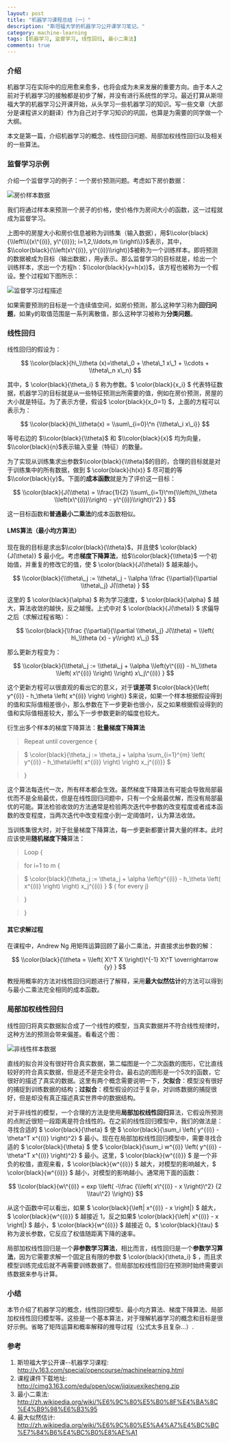 ```yaml
---
layout: post
title: "机器学习课程总结（一）"
description: "斯坦福大学的机器学习公开课学习笔记。"
category: machine-learning
tags: [机器学习, 监督学习, 线性回归, 最小二乘法]
comments: true
---
```


### 介绍

机器学习在实际中的应用愈来愈多，也将会成为未来发展的重要方向。由于本人之前对于机器学习的接触都是初步了解，并没有进行系统性的学习。最近打算从斯坦福大学的机器学习公开课开始，从头学习一些机器学习的知识。写一些文章（大部分是课程讲义的翻译）作为自己对于学习知识的巩固，也算是为需要的同学做一个大纲。

本文是第一篇，介绍机器学习的概念、线性回归问题、局部加权线性回归以及相关的一些算法。

<!-- more -->

### 监督学习示例

介绍一个监督学习的例子：一个房价预测问题。考虑如下房价数据：

![房价样本数据](/assets/images/machine-learing/ml1-1.jpg)

我们将通过样本来预测一个房子的价格，使价格作为房间大小的函数，这一过程就成为监督学习。

上图中的房屋大小和房价信息被称为训练集（输入数据），用$\\color{black}{\\left\\{(x\^{(i)}, y\^{(i)}); i=1,2,\\ldots,m \\right\\}}$表示，其中，$\\color{black}{\\left(x\^{(i)}, y\^{(i)}\\right)}$被称为一个训练样本。即将预测的数据被成为目标（输出数据），用y表示。那么监督学习的目标就是，给出一个训练样本，求出一个方程h：$\\color{black}{y=h(x)}$，该方程也被称为一个假设。整个过程如下图所示：

![监督学习过程描述](/assets/images/machine-learing/ml1-2.jpg)

如果需要预测的目标是一个连续值空间，如房价预测，那么这种学习称为**回归问题**，如果y的取值范围是一系列离散值，那么这种学习被称为**分类问题**。

### 线性回归

线性回归的假设为：

$$ \\color{black}{h\_\\theta (x)=\theta\_0 + \theta\_1 x\_1 + \\cdots + \\theta\_n x\_n} $$

其中，$ \\color{black}{\\theta\_i} $ 称为参数。$ \\color{black}{x\_i} $ 代表特征数据，机器学习的目标就是从一些特征预测出所需要的值，例如在房价预测，房屋的大小就是特征。为了表示方便，假设$ \\color{black}{x\_0=1} $，上面的方程可以表示为：

$$ \\color{black}{h\_\\theta(x) = \\sum\_{i=0}\^n {\\theta\_i x\_i}} $$

等号右边的 $\\color{black}{\\theta}$ 和 $\\color{black}{x}$ 均为向量，$\\color{black}{n}$表示输入变量（特征）的数量。

为了实现从训练集求出参数$\\color{black}{\\theta}$的目的，合理的目标就是对于训练集中的所有数据，做到 $ \\color{black}{h(x)} $ 尽可能的等$\\color{black}{y}$。下面的**成本函数**就是为了评价这一目标：

$$ \\color{black}{J(\\theta) = \\frac{1}{2} \\sum\_{i=1}\^m{\\left(h\_\\theta \\left(x\^{(i)}\\right) - y\^{(i)}\\right)\^2} } $$

这一目标函数和**普通最小二乘法**的成本函数相似。

#### LMS算法（最小均方算法）

现在我的目标是求出$\\color{black}{\\theta}$，并且使$ \\color{black}{J(\\theta)} $ 最小化。考虑**梯度下降算法**，给$\\color{black}{\\theta}$ 一个初始值，并重复的修改它的值，使 $ \\color{black}{J(\\theta)} $ 越来越小。

$$ \\color{black}{\\theta\_j := \\theta\_j - \\alpha \\frac {\\partial}{\\partial \\theta\_j} J(\\theta) } $$

这里的 $ \\color{black}{\\alpha} $ 称为学习速度，$ \\color{black}{\\alpha} $ 越大，算法收敛的越快，反之越慢。上式中对 $ \\color{black}{J(\\theta)} $ 求偏导之后（求解过程省略）：

$$ \\color{black}{\\frac {\\partial}{\\partial \\theta\_j} J(\\theta) = \\left( h\_\\theta (x) - y\\right) x\_j} $$

那么更新方程变为：

$$ \\color{black}{\\theta\_j := \\theta\_j + \\alpha \\left(y\^{(i)} - h\_\\theta \\left( x\^{(i)} \\right) \\right) x\_j\^{(i)} } $$

这个更新方程可以很直观的看出它的意义，对于**误差项** $\\color{black}{\\left( y\^{(i)} - h\_\\theta \\left( x\^{(i)} \\right) \\right)} $来说，如果一个样本根据假设得到的值和实际值相差很小，那么参数在下一步更新也很小，反之如果根据假设得到的值和实际值相差较大，那么下一步参数更新的幅度也较大。

衍生出多个样本的梯度下降算法：**批量梯度下降算法**

>Repeat until covergence {

>    $ \\color{black}{\\theta\_j := \\theta\_j + \\alpha \\sum\_{i=1}\^{m} \\left( y\^{(i)} - h\_\\theta\\left( x\^{(i)} \\right) \\right) x\_j\^{(i)}} $

>}

这个算法每迭代一次，所有样本都会生效。虽然梯度下降算法有可能会导致局部最优而不是全局最优，但是在线性回归问题中，只有一个全局最优解，而没有局部最优的可能。算法检验收敛的方法通常是检验两次迭代中参数的改变程度或者成本函数的改变程度，当两次迭代中改变程度小到一定阈值时，认为算法收敛。

当训练集很大时，对于批量梯度下降算法，每一步更新都要计算大量的样本。此时应该使用**随机梯度下降**算法：

>Loop {

>    for i=1 to m {

>   $ \\color{black}{\\theta\_j := \\theta\_j + \\alpha \\left(y\^{(i)} - h\_\\theta \\left( x\^{(i)} \\right) \\right) x\_j\^{(i)} } $        ( for every j)

>    }

>}

#### 其它求解过程

在课程中，Andrew Ng 用矩阵运算回顾了最小二乘法，并直接求出参数的解：

$$ \\color{black}{\\theta = \\left( X\^T X \\right)\^{-1} X\^T \overrightarrow {y} } $$

教授用概率的方法对线性回归问题进行了解释，采用**最大似然估计**的方法可以得到与最小二乘法完全相同的成本函数。

### 局部加权线性回归

线性回归将真实数据拟合成了一个线性的模型，当真实数据并不符合线性规律时，这种方法的预测会带来偏差。看看这个图：

![非线性样本数据](/assets/images/machine-learing/ml1-1.jpg)

直线的拟合并没有很好符合真实数据，第二幅图是一个二次函数的图形，它比直线较好的符合真实数据，但是还不是完全符合。最右边的图形是一个5次的函数，它很好的描述了真实的数据。这里有两个概念需要说明一下，**欠拟合**：模型没有很好的捕捉到训练数据的结构；**过拟合**：模型假设的过于复杂，对训练数据的捕捉很好，但是却没有真正描述真实世界中的数据结构。

对于非线性的模型，一个合理的方法是使用**局部加权线性回归**算法，它假设所预测的点附近很短一段距离是符合线性的。在之前的线性回归模型中，我们的做法是：寻找合适的 $ \\color{black}{\\theta} $ 使 $ \\color{black}{\\sum\_i \\left( y\^{(i)} - \\theta\^T x\^{(i)} \\right)\^2} $ 最小。现在在局部加权线性回归模型中，需要寻找合适的 $ \\color{black}{\\theta} $ 使 $ \\color{black}{\\sum\_i w\^{(i)} \\left( y\^{(i)} - \\theta\^T x\^{(i)} \\right)\^2} $ 最小。这里，$ \\color{black}{w\^{(i)}} $ 是一个非负的权值，直观来看，$ \\color{black}{w\^{(i)}} $ 越大，对模型的影响越大，$ \\color{black}{w\^{(i)}} $ 越小，对模型的影响越小。通常用下面的函数：

$$ \\color{black}{w\^{(i)} = exp \\left( -\\frac {\\left( x\^{(i)} - x \\right)\^2} {2 \\tau\^2} \\right)} $$

从这个函数中可以看出，如果 $ \\color{black}{\\left| x\^{(i)} - x \\right|} $ 越大，$ \\color{black}{w\^{(i)}} $ 越接近 1，反之如果$ \\color{black}{\\left| x\^{(i)} - x \\right|} $ 越小，$ \\color{black}{w\^{(i)}} $ 越接近 0。$ \\color{black}{\\tau} $ 称为波长参数，它反应了权值随距离下降的速率。

局部加权线性回归是一个**非参数学习算法**，相比而言，线性回归是一个**参数学习算法**，因为它需要求解一个固定且有限的参数 $ \\color{black}{\\theta\_i} $ ，而且求模型训练完成后就不再需要训练数据了。但局部加权线性回归在预测时始终需要训练数据来参与计算。

### 小结

本节介绍了机器学习的概念，线性回归模型、最小均方算法、梯度下降算法、局部加权线性回归模型等。这些是一个基本算法，对于理解机器学习的概念和目标是很好示例。省略了矩阵运算和概率解释的推导过程（公式太多且复杂...）.


### 参考

1. 斯坦福大学公开课--机器学习课程: <http://v.163.com/special/opencourse/machinelearning.html>
2. 课程课件下载地址: <http://cimg3.163.com/edu/open/ocw/jiqixuexikecheng.zip>
3. 最小二乘法: <http://zh.wikipedia.org/wiki/%E6%9C%80%E5%B0%8F%E4%BA%8C%E4%B9%98%E6%B3%95>
4. 最大似然估计: <http://zh.wikipedia.org/wiki/%E6%9C%80%E5%A4%A7%E4%BC%BC%E7%84%B6%E4%BC%B0%E8%AE%A1>
